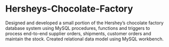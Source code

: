 # Hersheys-Chocolate-Factory
Designed and developed a small portion of the Hershey’s chocolate factory database system using MySQL procedures, functions and triggers to process end-to-end supplier orders, shipments, customer orders and maintain the stock. Created relational data model using MySQL workbench.

